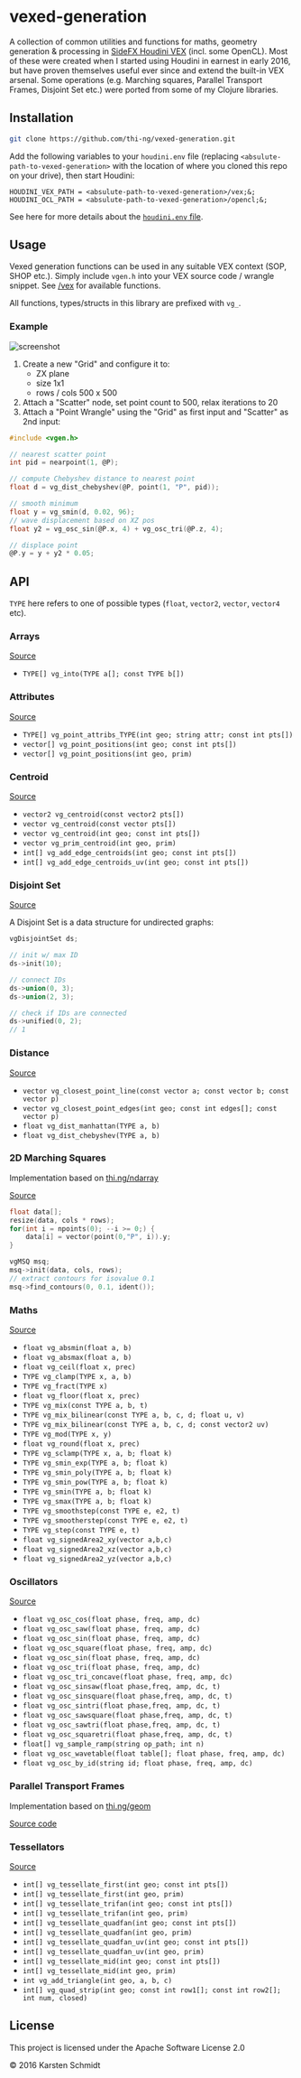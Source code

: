 # vexed-generation

A collection of common utilities and functions for maths, geometry
generation & processing in [SideFX Houdini
VEX](https://www.sidefx.com/docs/houdini/vex/) (incl. some OpenCL). Most
of these were created when I started using Houdini in earnest in early
2016, but have proven themselves useful ever since and extend the
built-in VEX arsenal. Some operations (e.g. Marching squares, Parallel
Transport Frames, Disjoint Set etc.) were ported from some of my Clojure
libraries.

## Installation

```bash
git clone https://github.com/thi-ng/vexed-generation.git
```

Add the following variables to your `houdini.env` file (replacing
`<absulute-path-to-vexed-generation>` with the location of where you
cloned this repo on your drive), then start Houdini:

```
HOUDINI_VEX_PATH = <absulute-path-to-vexed-generation>/vex;&;
HOUDINI_OCL_PATH = <absulute-path-to-vexed-generation>/opencl;&;
```

See here for more details about the [`houdini.env` file](https://www.sidefx.com/docs/houdini/basics/config_env.html).

## Usage

Vexed generation functions can be used in any suitable VEX context (SOP,
SHOP etc.). Simply include `vgen.h` into your VEX source code / wrangle
snippet. See [/vex](vex/) for available functions.

All functions, types/structs in this library are prefixed with `vg_`.

### Example

![screenshot](assets/example-displacement.jpg)

1. Create a new "Grid" and configure it to:
    - ZX plane
    - size 1x1
    - rows / cols 500 x 500
2. Attach a "Scatter" node, set point count to 500, relax iterations to 20
3. Attach a "Point Wrangle" using the "Grid" as first input and "Scatter" as 2nd input:

```c
#include <vgen.h>

// nearest scatter point
int pid = nearpoint(1, @P);

// compute Chebyshev distance to nearest point
float d = vg_dist_chebyshev(@P, point(1, "P", pid));

// smooth minimum
float y = vg_smin(d, 0.02, 96);
// wave displacement based on XZ pos
float y2 = vg_osc_sin(@P.x, 4) + vg_osc_tri(@P.z, 4);

// displace point
@P.y = y + y2 * 0.05;
```

## API

`TYPE` here refers to one of possible types (`float`, `vector2`, `vector`, `vector4` etc).

### Arrays

[Source](vex/vgen_arrays.h)

- `TYPE[] vg_into(TYPE a[]; const TYPE b[])`

### Attributes

[Source](vex/vgen_attribs.h)

- `TYPE[] vg_point_attribs_TYPE(int geo; string attr; const int pts[])`
- `vector[] vg_point_positions(int geo; const int pts[])`
- `vector[] vg_point_positions(int geo, prim)`

### Centroid

[Source](vex/vgen_centroid.h)

- `vector2 vg_centroid(const vector2 pts[])`
- `vector vg_centroid(const vector pts[])`
- `vector vg_centroid(int geo; const int pts[])`
- `vector vg_prim_centroid(int geo, prim)`
- `int[] vg_add_edge_centroids(int geo; const int pts[])`
- `int[] vg_add_edge_centroids_uv(int geo; const int pts[])`

### Disjoint Set

[Source](vex/vgen_disjointset.h)

A Disjoint Set is a data structure for undirected graphs:

```c
vgDisjointSet ds;

// init w/ max ID
ds->init(10);

// connect IDs
ds->union(0, 3);
ds->union(2, 3);

// check if IDs are connected
ds->unified(0, 2);
// 1
```

### Distance

[Source](vex/vgen_distance.h)

- `vector vg_closest_point_line(const vector a; const vector b; const vector p)`
- `vector vg_closest_point_edges(int geo; const int edges[]; const vector p)`
- `float vg_dist_manhattan(TYPE a, b)`
- `float vg_dist_chebyshev(TYPE a, b)`

### 2D Marching Squares

Implementation based on
[thi.ng/ndarray](https://github.com/thi-ng/ndarray/blob/master/src/contours.org)

[Source](vex/vgen_marchingsquares.h)

```c
float data[];
resize(data, cols * rows);
for(int i = npoints(0); --i >= 0;) {
    data[i] = vector(point(0,"P", i)).y;
}

vgMSQ msq;
msq->init(data, cols, rows);
// extract contours for isovalue 0.1
msq->find_contours(0, 0.1, ident());
```

### Maths

[Source](vex/vgen_math.h)

- `float vg_absmin(float a, b)`
- `float vg_absmax(float a, b)`
- `float vg_ceil(float x, prec)`
- `TYPE vg_clamp(TYPE x, a, b)`
- `TYPE vg_fract(TYPE x)`
- `float vg_floor(float x, prec)`
- `TYPE vg_mix(const TYPE a, b, t)`
- `TYPE vg_mix_bilinear(const TYPE a, b, c, d; float u, v)`
- `TYPE vg_mix_bilinear(const TYPE a, b, c, d; const vector2 uv)`
- `TYPE vg_mod(TYPE x, y)`
- `float vg_round(float x, prec)`
- `TYPE vg_sclamp(TYPE x, a, b; float k)`
- `TYPE vg_smin_exp(TYPE a, b; float k)`
- `TYPE vg_smin_poly(TYPE a, b; float k)`
- `TYPE vg_smin_pow(TYPE a, b; float k)`
- `TYPE vg_smin(TYPE a, b; float k)`
- `TYPE vg_smax(TYPE a, b; float k)`
- `TYPE vg_smoothstep(const TYPE e, e2, t)`
- `TYPE vg_smootherstep(const TYPE e, e2, t)`
- `TYPE vg_step(const TYPE e, t)`
- `float vg_signedArea2_xy(vector a,b,c)`
- `float vg_signedArea2_xz(vector a,b,c)`
- `float vg_signedArea2_yz(vector a,b,c)`

### Oscillators

[Source](vex/vgen_osc.h)

- `float vg_osc_cos(float phase, freq, amp, dc)`
- `float vg_osc_saw(float phase, freq, amp, dc)`
- `float vg_osc_sin(float phase, freq, amp, dc)`
- `float vg_osc_square(float phase, freq, amp, dc)`
- `float vg_osc_sin(float phase, freq, amp, dc)`
- `float vg_osc_tri(float phase, freq, amp, dc)`
- `float vg_osc_tri_concave(float phase, freq, amp, dc)`
- `float vg_osc_sinsaw(float phase,freq, amp, dc, t)`
- `float vg_osc_sinsquare(float phase,freq, amp, dc, t)`
- `float vg_osc_sintri(float phase,freq, amp, dc, t)`
- `float vg_osc_sawsquare(float phase,freq, amp, dc, t)`
- `float vg_osc_sawtri(float phase,freq, amp, dc, t)`
- `float vg_osc_squaretri(float phase,freq, amp, dc, t)`
- `float[] vg_sample_ramp(string op_path; int n)`
- `float vg_osc_wavetable(float table[]; float phase, freq, amp, dc)`
- `float vg_osc_by_id(string id; float phase, freq, amp, dc)`

### Parallel Transport Frames

Implementation based on [thi.ng/geom](https://github.com/thi-ng/geom/blob/develop/src/types/ptf.org)

[Source code](vex/vgen_ptf.h)

### Tessellators

[Source](vex/vgen_tessel.h)

- `int[] vg_tessellate_first(int geo; const int pts[])`
- `int[] vg_tessellate_first(int geo, prim)`
- `int[] vg_tessellate_trifan(int geo; const int pts[])`
- `int[] vg_tessellate_trifan(int geo, prim)`
- `int[] vg_tessellate_quadfan(int geo; const int pts[])`
- `int[] vg_tessellate_quadfan(int geo, prim)`
- `int[] vg_tessellate_quadfan_uv(int geo; const int pts[])`
- `int[] vg_tessellate_quadfan_uv(int geo, prim)`
- `int[] vg_tessellate_mid(int geo; const int pts[])`
- `int[] vg_tessellate_mid(int geo, prim)`
- `int vg_add_triangle(int geo, a, b, c)`
- `int[] vg_quad_strip(int geo; const int row1[]; const int row2[]; int num, closed)`

## License

This project is licensed under the Apache Software License 2.0

&copy; 2016 Karsten Schmidt